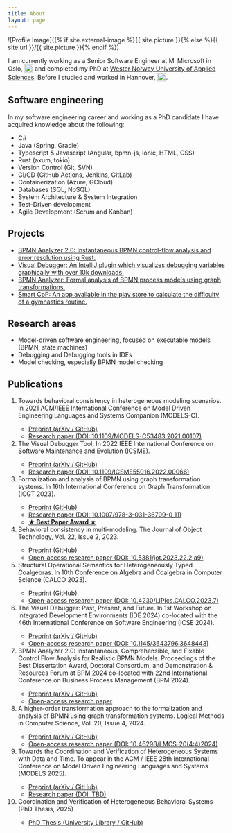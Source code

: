```yaml
---
title: About
layout: page
---
```


![Profile Image]({% if site.external-image %}{{ site.picture }}{% else %}{{ site.url }}/{{
site.picture }}{% endif %})

<p>
  I am currently working as a Senior Software Engineer at 
  <img src="https://timkraeuter.com/assets/images/microsoft.svg" alt="Microsoft Logo" style="width: 16px; display: inline; vertical-align: middle; position: relative; top: -2px;"> 
  Microsoft in Oslo, 
  <img alt="Norwegian Flag" src="https://github.githubassets.com/images/icons/emoji/unicode/1f1f3-1f1f4.png" style="width: 20px; display: inline; vertical-align: middle; position: relative; top: -2px;"> 
  and completed my PhD at <a href="https://www.hvl.no/">Wester Norway University of Applied Sciences</a>. Before I studied and worked in Hannover, 
  <img alt="German Flag" src="https://github.githubassets.com/images/icons/emoji/unicode/1f1e9-1f1ea.png" style="width: 20px; display: inline; vertical-align: middle; position: relative; top: -2px;">.
</p>

<h2>Software engineering</h2>

In my software engineering career and working as a PhD candidate I have acquired knowledge about the following:

<ul class="skill-list">
	<li>C#</li>
	<li>Java (Spring, Gradle)</li>
	<li>Typescript & Javascript (Angular, bpmn-js, Ionic, HTML, CSS)</li>
	<li>Rust (axum, tokio)</li>
	<li>Version Control (Git, SVN)</li>
	<li>CI/CD (GitHub Actions, Jenkins, GitLab)</li>
	<li>Containerization (Azure, GCloud)</li>
	<li>Databases (SQL, NoSQL)</li>
	<li>System Architecture & System Integration</li>
	<li>Test-Driven development</li>
	<li>Agile Development (Scrum and Kanban)</li>
</ul>

<h2>Projects</h2>

<ul>
	<li><a href="https://timkraeuter.github.io//rust-bpmn-analyzer/">BPMN Analyzer 2.0: Instantaneous BPMN control-flow analysis and error resolution using Rust.</a></li>
	<li><a href="https://timkraeuter.github.io//visual-debugger/">Visual Debugger: An IntelliJ plugin which visualizes debugging variables graphically with over 10k downloads.</a></li>
	<li><a href="https://timkraeuter.github.io//bpmn-analyzer/">BPMN Analyzer: Formal analysis of BPMN process models using graph transformations.</a></li>
	<li><a href="https://timkraeuter.github.io//SmartCoP-app/">Smart CoP: An app available in the play store to calculate the difficulty of a gymnastics routine.</a></li>
</ul>

<h2>Research areas</h2>

<ul class="skill-list">
	<li>Model-driven software engineering, focused on executable models (BPMN, state machines)</li>
    <li>Debugging and Debugging tools in IDEs</li>
    <li>Model checking, especially BPMN model checking</li>
</ul>

<h2>Publications</h2>
<ol>
	<li>Towards behavioral consistency in heterogeneous modeling scenarios. In 2021 ACM/IEEE International Conference on Model Driven Engineering Languages and Systems Companion (MODELS-C).</li>
    <ul>
        <li><a href="https://arxiv.org/abs/2404.12941">Preprint (arXiv /</a><a href="https://raw.githubusercontent.com/timKraeuter/timKraeuter.github.io/master/assets/publications/Towards_behavioral_consistency_in_heterogeneous_modeling_scenarios.pdf"> GitHub)</a></li>
        <li><a href="https://doi.org/10.1109/MODELS-C53483.2021.00107">Research paper (DOI: 10.1109/MODELS-C53483.2021.00107)</a></li>
    </ul>
	<li>The Visual Debugger Tool. In 2022 IEEE International Conference on Software Maintenance and Evolution (ICSME).</li>
    <ul>
        <li><a href="https://arxiv.org/abs/2404.12932">Preprint (arXiv /</a><a href="https://raw.githubusercontent.com/timKraeuter/timKraeuter.github.io/master/assets/publications/The_Visual_Debugger_Tool.pdf"> GitHub)</a></li>
        <li><a href="https://doi.org/10.1109/ICSME55016.2022.00066">Research paper (DOI: 10.1109/ICSME55016.2022.00066)</a></li>
    </ul>
	<li>Formalization and analysis of BPMN using graph transformation systems. In 16th International Conference on Graph Transformation (ICGT 2023).</li>
    <ul>
        <li><a href="https://raw.githubusercontent.com/timKraeuter/timKraeuter.github.io/master/assets/publications/Formalization_and_analysis_of_BPMN_using_graph_transformation_systems.pdf">Preprint (GitHub)</a></li>
        <li><a href="https://doi.org/10.1007/978-3-031-36709-0_11">Research paper (DOI: 10.1007/978-3-031-36709-0_11)</a></li>
        <li><a href="https://raw.githubusercontent.com/timKraeuter/timKraeuter.github.io/master/assets/BestPaperICGT2023.pdf"><b>&#9733; Best Paper Award &#9733;</b></a></li>    
    </ul>
    <li>Behavioral consistency in multi-modeling. The Journal of Object Technology, Vol. 22, Issue 2, 2023.</li>
    <ul>
        <li><a href="https://raw.githubusercontent.com/timKraeuter/timKraeuter.github.io/master/assets/publications/Behavioral_consistency_in_multi-modeling.pdf">Preprint (GitHub)</a></li>
        <li><a href="https://doi.org/10.5381/jot.2023.22.2.a9">Open-access research paper (DOI: 10.5381/jot.2023.22.2.a9)</a></li>
    </ul>
    <li>Structural Operational Semantics for Heterogeneously Typed Coalgebras. In 10th Conference on Algebra and Coalgebra in Computer Science (CALCO 2023).</li>
    <ul>
        <li><a href="https://raw.githubusercontent.com/timKraeuter/timKraeuter.github.io/master/assets/publications/SOS_Coalgebras.pdf">Preprint (GitHub)</a></li>
        <li><a href="https://doi.org/10.4230/LIPIcs.CALCO.2023.7">Open-access research paper (DOI: 10.4230/LIPIcs.CALCO.2023.7)</a></li>
    </ul>
    <li>The Visual Debugger: Past, Present, and Future. In 1st Workshop on Integrated Development Environments (IDE 2024) co-located with the 46th International Conference on Software Engineering (ICSE 2024).</li>
    <ul>
        <li><a href="https://arxiv.org/abs/2403.03683">Preprint (arXiv /</a><a href="https://raw.githubusercontent.com/timKraeuter/timKraeuter.github.io/master/assets/publications/The_Visual_Debugger_Past_Present_and_Future.pdf"> GitHub)</a></li>
        <li><a href="https://dl.acm.org/doi/10.1145/3643796.3648443">Open-access research paper (DOI: 10.1145/3643796.3648443)</a></li>
    </ul>
    <li>BPMN Analyzer 2.0: Instantaneous, Comprehensible, and Fixable Control Flow Analysis for Realistic BPMN Models. Proceedings of the Best Dissertation Award, Doctoral Consortium, and Demonstration & Resources Forum at BPM 2024
co-located with 22nd International Conference on Business Process Management (BPM 2024).</li>
    <ul>
        <li><a href="https://arxiv.org/abs/2408.06028">Preprint (arXiv /</a><a href="https://raw.githubusercontent.com/timKraeuter/timKraeuter.github.io/master/assets/publications/BPMN_Analyzer_2.0.pdf"> GitHub)</a></li>
        <li><a href="https://ceur-ws.org/Vol-3758/paper-11.pdf">Open-access research paper</a></li>
    </ul>
    <li>A higher-order transformation approach to the formalization and analysis of BPMN using graph transformation systems. Logical Methods in Computer Science, Vol. 20, Issue 4, 2024.</li>
    <ul>
        <li><a href="https://arxiv.org/abs/2311.05243">Preprint (arXiv /</a><a href="https://raw.githubusercontent.com/timKraeuter/timKraeuter.github.io/master/assets/publications/LMCS_2024.pdf"> GitHub)</a></li>
        <li><a href="https://doi.org/10.46298/lmcs-20(4:4)2024">Open-access research paper (DOI: 10.46298/LMCS-20(4:4)2024)</a></li>
    </ul>
    <li>Towards the Coordination and Verification of Heterogeneous Systems with Data and Time. To appear in the ACM / IEEE 28th International Conference on Model Driven Engineering Languages and Systems (MODELS 2025).</li>
    <ul>
        <li><a href="https://arxiv.org/abs/2508.12325">Preprint (arXiv /</a><a href="https://raw.githubusercontent.com/timKraeuter/timKraeuter.github.io/master/assets/publications/MODELS_2025.pdf"> GitHub)</a></li>
        <li><a href="https://doi.org/">Research paper (DOI: TBD)</a></li>
    </ul>
    <li>Coordination and Verification of Heterogeneous Behavioral Systems (PhD Thesis, 2025)</li>
    <ul>
        <li><a href="https://hdl.handle.net/11250/3212265">PhD Thesis (University Library /</a><a href="https://raw.githubusercontent.com/timKraeuter/timKraeuter.github.io/master/assets/publications/Thesis_Tim.pdf"> GitHub)</a></li>
    </ul>
</ol>

